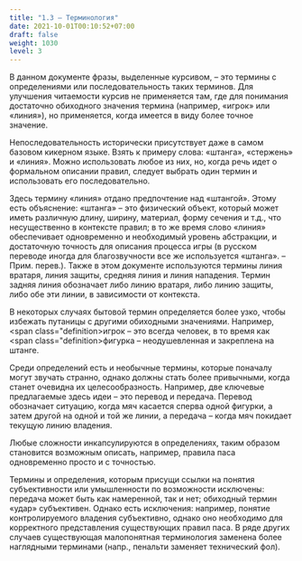 ```yaml
---
title: "1.3 – Терминология"
date: 2021-10-01T00:10:52+07:00
draft: false
weight: 1030
level: 3
---
```


В данном документе фразы, выделенные курсивом, – это термины с определениями или
последовательность таких терминов. Для улучшения читаемости курсив не применяется там, где
для понимания достаточно обиходного значения термина (например, «игрок» или «линия»), но
применяется, когда имеется в виду более точное значение.

Непоследовательность исторически присутствует даже в самом базовом кикерном языке. Взять к
примеру слова: «штанга», «стержень» и «линия». Можно использовать любое из них, но, когда речь
идет о формальном описании правил, следует выбрать один термин и использовать его
последовательно.

Здесь термину «линия» отдано предпочтение над «штангой». Этому есть объяснение: «штанга» –
это физический объект, который может иметь различную длину, ширину, материал, форму сечения
и т.д., что несущественно в контексте правил; в то же время слово «линия» обеспечивает
одновременно и необходимый уровень абстракции, и достаточную точность для описания процесса
игры (в русском переводе иногда для благозвучности все же используется «штанга». – Прим. перев.). 
Также в этом документе используются термины линия вратаря, линия защиты, средняя
линия и линия нападения. Термин задняя линия обозначает либо линию вратаря, либо линию
защиты, либо обе эти линии, в зависимости от контекста.

В некоторых случаях бытовой термин определяется более узко, чтобы избежать путаницы с
другими обиходными значениями. Например, <span class="definition>игрок</span> – 
это всегда человек, в то время как <span class="definition>фигурка<span> 
– неодушевленная и закреплена на штанге.

Среди определений есть и необычные термины, которые поначалу могут звучать странно, однако
должны стать более привычными, когда станет очевидна их целесообразность.
Например, две ключевые предлагаемые здесь идеи – это перевод и передача. Перевод обозначает
ситуацию, когда мяч касается сперва одной фигурки, а затем другой на одной и той же линии, а
передача – когда мяч покидает текущую линию владения.

Любые сложности инкапсулируются в определениях, таким образом становится возможным
описать, например, правила паса одновременно просто и с точностью.

Термины и определения, которым присущи ссылки на понятия субъективности или умышленности
по возможности исключены: передача может быть как намеренной, так и нет; обиходный термин
«удар» субъективен. Однако есть исключения: например, понятие контролируемого владения
субъективно, однако оно необходимо для корректного представления существующих правил паса.
В ряде других случаев существующая малопонятная терминология заменена более наглядными
терминами (напр., пенальти заменяет технический фол).